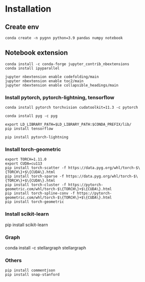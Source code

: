 # Installation

## Create env
```conda create -n pygnn python=3.9 pandas numpy notebook```

## Notebook extension
```
conda install -c conda-forge jupyter_contrib_nbextensions
conda install ipyparallel

jupyter nbextension enable codefolding/main
jupyter nbextension enable toc2/main
jupyter nbextension enable collapsible_headings/main
```

### Install pytorch, pytorch-lightning, tensorflow

```
conda install pytorch torchvision cudatoolkit=11.3 -c pytorch

conda install pyg -c pyg

export LD_LIBRARY_PATH=$LD_LIBRARY_PATH:$CONDA_PREFIX/lib/
pip install tensorflow

pip install pytorch-lightning
```

### Install torch-geometric
```
export TORCH=1.11.0
export CUDA=cu113
pip install torch-scatter -f https://data.pyg.org/whl/torch-$\{TORCH\}+$\{CUDA\}.html
pip install torch-sparse -f https://data.pyg.org/whl/torch-$\{TORCH\}+$\{CUDA\}.html
pip install torch-cluster -f https://pytorch-geometric.com/whl/torch-$\{TORCH\}+$\{CUDA\}.html
pip install torch-spline-conv -f https://pytorch-geometric.com/whl/torch-$\{TORCH\}+$\{CUDA\}.html
pip install torch-geometric
```

### Install scikit-learn
pip install scikit-learn

### Graph
conda install -c stellargraph stellargraph

### Others
```
pip install commentjson
pip install snap-stanford
```